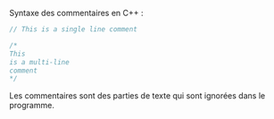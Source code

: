 Syntaxe des commentaires en C++ :

```cpp
// This is a single line comment

/*
This
is a multi-line
comment
*/
```

Les commentaires sont des parties de texte qui sont ignorées dans le programme. 